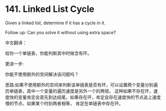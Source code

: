 # 141. Linked List Cycle

Given a linked list, determine if it has a cycle in it.

Follow up:
Can you solve it without using extra space?

中文翻译：

给你一个单链表，你能判断其中时候含有环。

更进一步:

你能不使用额外的空间解决该问题吗？

思路:如果不使用额外的空间来判断该单链表是否有环，可以设置两个变量分别遍历单链表，其中一个变量的遍历速度是另外一个的两倍，
这种如果不存在环，速度快的变量肯定会首先到达结尾，如果存在环，肯定会存在速度快的节点追上速度慢的节点，如果某个时刻两者相等，
肯定在单链表中存在环。